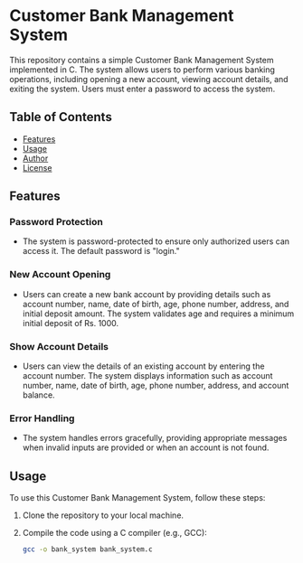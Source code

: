# Customer Bank Management System

This repository contains a simple Customer Bank Management System implemented in C. The system allows users to perform various banking operations, including opening a new account, viewing account details, and exiting the system. Users must enter a password to access the system.

## Table of Contents

- [Features](#features)
- [Usage](#usage)
- [Author](#author)
- [License](#license)

## Features

### Password Protection
- The system is password-protected to ensure only authorized users can access it. The default password is "login."

### New Account Opening
- Users can create a new bank account by providing details such as account number, name, date of birth, age, phone number, address, and initial deposit amount. The system validates age and requires a minimum initial deposit of Rs. 1000.

### Show Account Details
- Users can view the details of an existing account by entering the account number. The system displays information such as account number, name, date of birth, age, phone number, address, and account balance.

### Error Handling
- The system handles errors gracefully, providing appropriate messages when invalid inputs are provided or when an account is not found.

## Usage

To use this Customer Bank Management System, follow these steps:

1. Clone the repository to your local machine.

2. Compile the code using a C compiler (e.g., GCC):
   ```bash
   gcc -o bank_system bank_system.c

